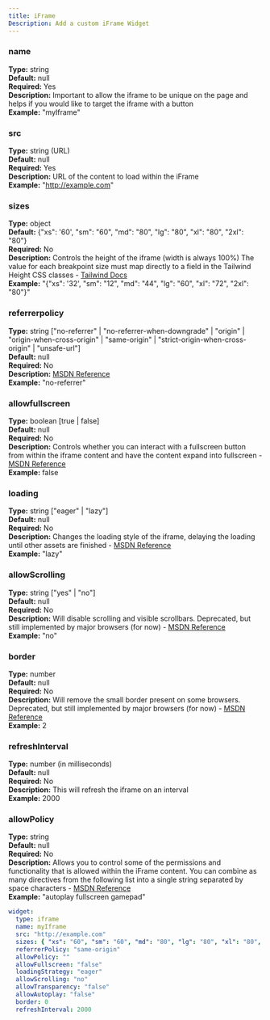 ```yaml
---
title: iFrame
Description: Add a custom iFrame Widget
---
```


### name

**Type:** string <br>
**Default:** null <br>
**Required:** Yes <br>
**Description:** Important to allow the iframe to be unique on the page and helps if you would like to target the iframe with a button <br>
**Example:** "myIframe"

### src

**Type:** string (URL) <br>
**Default:** null <br>
**Required:** Yes <br>
**Description:** URL of the content to load within the iFrame <br>
**Example:** "http://example.com"

### sizes

**Type:** object <br>
**Default:** {"xs": '60', "sm": "60", "md": "80", "lg": "80", "xl": "80", "2xl": "80"} <br>
**Required:** No <br>
**Description:** Controls the height of the iframe (width is always 100%) The value for each breakpoint size must map directly to a field in the Tailwind Height CSS classes - [Tailwind Docs](https://tailwindcss.com/docs/height) <br>
**Example:** "{"xs": '32', "sm": "12", "md": "44", "lg": "60", "xl": "72", "2xl": "80"}"

### referrerpolicy

**Type:** string ["no-referrer" | "no-referrer-when-downgrade" | "origin" | "origin-when-cross-origin" | "same-origin" | "strict-origin-when-cross-origin" | "unsafe-url"] <br>
**Default:** null <br>
**Required:** No <br>
**Description:** [MSDN Reference](https://developer.mozilla.org/en-US/docs/Web/HTTP/Headers/Referrer-Policy) <br>
**Example:** "no-referrer"

### allowfullscreen

**Type:** boolean [true | false] <br>
**Default:** null <br>
**Required:** No <br>
**Description:** Controls whether you can interact with a fullscreen button from within the iframe content and have the content expand into fullscreen - [MSDN Reference](https://developer.mozilla.org/en-US/docs/Web/HTML/Element/iframe#allowfullscreen) <br>
**Example:** false

### loading

**Type:** string ["eager" | "lazy"] <br>
**Default:** null <br>
**Required:** No <br>
**Description:** Changes the loading style of the iframe, delaying the loading until other assets are finished - [MSDN Reference](https://developer.mozilla.org/en-US/docs/Web/HTML/Element/iframe#loading) <br>
**Example:** "lazy"

### allowScrolling

**Type:** string ["yes" | "no"] <br>
**Default:** null <br>
**Required:** No <br>
**Description:** Will disable scrolling and visible scrollbars. Deprecated, but still implemented by major browsers (for now) - [MSDN Reference](https://developer.mozilla.org/en-US/docs/Web/HTML/Element/iframe#scrolling) <br>
**Example:** "no"

### border

**Type:** number <br>
**Default:** null <br>
**Required:** No <br>
**Description:** Will remove the small border present on some browsers. Deprecated, but still implemented by major browsers (for now) - [MSDN Reference](https://developer.mozilla.org/en-US/docs/Web/HTML/Element/iframe#frameborder) <br>
**Example:** 2

### refreshInterval

**Type:** number (in milliseconds) <br>
**Default:** null <br>
**Required:** No <br>
**Description:** This will refresh the iframe on an interval<br>
**Example:** 2000

### allowPolicy

**Type:** string <br>
**Default:** null <br>
**Required:** No <br>
**Description:** Allows you to control some of the permissions and functionality that is allowed within the iFrame content. You can combine as many directives from the following list into a single string separated by space characters - [MSDN Reference](https://developer.mozilla.org/en-US/docs/Web/HTTP/Headers/Permissions-Policy) <br>
**Example:** "autoplay fullscreen gamepad"

```yaml
widget:
  type: iframe
  name: myIframe
  src: "http://example.com"
  sizes: { "xs": "60", "sm": "60", "md": "80", "lg": "80", "xl": "80", "2xl": "80" }
  referrerPolicy: "same-origin"
  allowPolicy: ""
  allowFullscreen: "false"
  loadingStrategy: "eager"
  allowScrolling: "no"
  allowTransparency: "false"
  allowAutoplay: "false"
  border: 0
  refreshInterval: 2000
```
